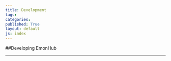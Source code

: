 ```yaml
---
title: Development
tags: 
categories: 
published: True
layout: default
js: index
---
```


##Developing EmonHub

------------------------
